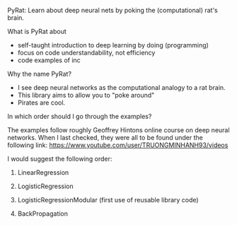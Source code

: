 PyRat: Learn about deep neural nets by poking the (computational) rat's brain.

What is PyRat about
- self-taught introduction to deep learning by doing (programming)
- focus on code understandability, not efficiency
- code examples of inc

Why the name PyRat?
- I see deep neural networks as the computational analogy to a rat brain.
- This library aims to allow you to "poke around"
- Pirates are cool.

In which order should I go through the examples?

The examples follow roughly Geoffrey Hintons online course on deep neural networks. When I last checked, they were all to be found under the following link:
https://www.youtube.com/user/TRUONGMINHANH93/videos

I would suggest the following order:

1. LinearRegression

2. LogisticRegression

3. LogisticRegressionModular (first use of reusable library code)

4. BackPropagation

